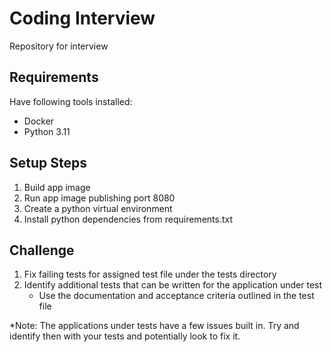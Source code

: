 # Coding Interview

Repository for interview


## Requirements

Have following tools installed:

- Docker
- Python 3.11

## Setup Steps

1. Build app image
2. Run app image publishing port 8080
3. Create a python virtual environment
4. Install python dependencies from requirements.txt

## Challenge

1. Fix failing tests for assigned test file under the tests directory
2. Identify additional tests that can be written for the application under test
    - Use the documentation and acceptance criteria outlined in the test file

*Note: The applications under tests have a few issues built in. Try and identify then with your tests and potentially look to fix it.
